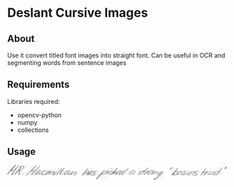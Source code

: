 # Deslant Cursive Images #

## About ##
Use it convert titled font images into straight font. Can be useful in OCR and segmenting words from sentence images

## Requirements ##
Libraries required:
* opencv-python
* numpy
* collections
## Usage ##
![alt text](https://github.com/SiddhantKapil/deslant_cursive_images/blob/master/data/a02-000-s00-00.png)
